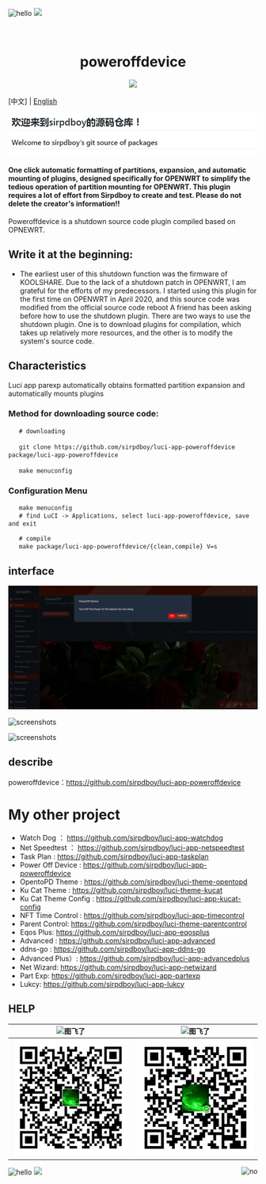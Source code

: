 ![hello](https://views.whatilearened.today/views/github/sirpdboy/deplives.svg) [![](https://img.shields.io/badge/TG群-点击加入-FFFFFF.svg)](https://t.me/joinchat/AAAAAEpRF88NfOK5vBXGBQ)

<h1 align="center">
  <br>poweroffdevice<br>
</h1>

  <p align="center">

  <a target="_blank" href="https://github.com/sirpdboy/luci-app-poweroffdevice/releases">
    <img src="https://img.shields.io/github/release/sirpdboy/luci-app-poweroffdevice.svg?style=flat-square&label=luci-app-poweroffdevice&colorB=green">
  </a>
</p>

[中文] | [English](README.md) 

![screenshots](https://raw.githubusercontent.com/sirpdboy/openwrt/master/doc/说明1.jpg)

#### One click automatic formatting of partitions, expansion, and automatic mounting of plugins, designed specifically for OPENWRT to simplify the tedious operation of partition mounting for OPENWRT. This plugin requires a lot of effort from Sirpdboy to create and test. Please do not delete the creator's information!!


Poweroffdevice is a shutdown source code plugin compiled based on OPNEWRT.


## Write it at the beginning: 
- The earliest user of this shutdown function was the firmware of KOOLSHARE. Due to the lack of a shutdown patch in OPENWRT, I am grateful for the efforts of my predecessors. I started using this plugin for the first time on OPENWRT in April 2020, and this source code was modified from the official source code reboot
A friend has been asking before how to use the shutdown plugin. There are two ways to use the shutdown plugin. One is to download plugins for compilation, which takes up relatively more resources, and the other is to modify the system's source code.

 
## Characteristics
Luci app parexp automatically obtains formatted partition expansion and automatically mounts plugins



### Method for downloading source code:

 ```Brach
    # downloading
    
    git clone https://github.com/sirpdboy/luci-app-poweroffdevice package/luci-app-poweroffdevice
    
    make menuconfig
 ``` 
### Configuration Menu
 ```Brach
    make menuconfig
	# find LuCI -> Applications, select luci-app-poweroffdevice, save and exit
 ``` 
 ```Brach 
    # compile
    make package/luci-app-poweroffdevice/{clean,compile} V=s
 ```

## interface

![screenshots](./doc/poweroff.png)

![screenshots](./doc/poweroff1.png)

![screenshots](./doc/poweroff2.png)


## describe

poweroffdevice：https://github.com/sirpdboy/luci-app-poweroffdevice


# My other project

- Watch Dog ： https://github.com/sirpdboy/luci-app-watchdog
- Net Speedtest ： https://github.com/sirpdboy/luci-app-netspeedtest
- Task Plan : https://github.com/sirpdboy/luci-app-taskplan
- Power Off Device : https://github.com/sirpdboy/luci-app-poweroffdevice
- OpentoPD Theme : https://github.com/sirpdboy/luci-theme-opentopd
- Ku Cat Theme : https://github.com/sirpdboy/luci-theme-kucat
- Ku Cat Theme Config : https://github.com/sirpdboy/luci-app-kucat-config
- NFT Time Control : https://github.com/sirpdboy/luci-app-timecontrol
- Parent Control: https://github.com/sirpdboy/luci-theme-parentcontrol
- Eqos Plus: https://github.com/sirpdboy/luci-app-eqosplus
- Advanced : https://github.com/sirpdboy/luci-app-advanced
- ddns-go : https://github.com/sirpdboy/luci-app-ddns-go
- Advanced Plus）: https://github.com/sirpdboy/luci-app-advancedplus
- Net Wizard: https://github.com/sirpdboy/luci-app-netwizard
- Part Exp: https://github.com/sirpdboy/luci-app-partexp
- Lukcy: https://github.com/sirpdboy/luci-app-lukcy

## HELP

|     <img src="https://img.shields.io/badge/-Alipay-F5F5F5.svg" href="#赞助支持本项目-" height="25" alt="图飞了"/>  |  <img src="https://img.shields.io/badge/-WeChat-F5F5F5.svg" height="25" alt="图飞了" href="#赞助支持本项目-"/>  | 
| :-----------------: | :-------------: |
|![xm1](https://raw.githubusercontent.com/sirpdboy/openwrt/master/doc/支付宝.png) | ![xm1](https://raw.githubusercontent.com/sirpdboy/openwrt/master/doc/微信.png) |

<a href="#readme">
    <img src="https://img.shields.io/badge/-TOP-orange.svg" alt="no" title="Return TOP" align="right"/>
</a>

![hello](https://visitor-badge-deno.deno.dev/sirpdboy.sirpdboy.svg) [![](https://img.shields.io/badge/TGGroup-ClickJoin-FFFFFF.svg)](https://t.me/joinchat/AAAAAEpRF88NfOK5vBXGBQ)
